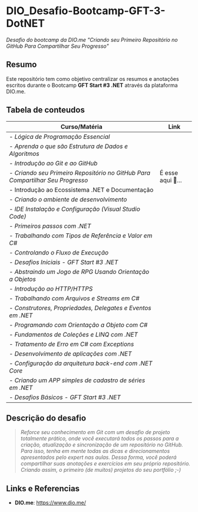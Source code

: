 # DIO_Desafio-Bootcamp-GFT-3-DotNET
*Desafio do bootcamp da DIO.me "Criando seu Primeiro Repositório no GitHub Para Compartilhar Seu Progresso"*

## Resumo

Este repositório tem como objetivo centralizar os resumos e anotações escritos durante o Bootcamp **GFT Start #3 .NET** através da plataforma DIO.me.



## Tabela de conteudos

| Curso/Matéria                                                | Link             |
| ------------------------------------------------------------ | ---------------- |
| *- Lógica de Programação Essencial*                          |                  |
| *- Aprenda o que são Estrutura de Dados e Algoritmos*        |                  |
| *- Introdução ao Git e ao GitHub*                            |                  |
| *- Criando seu Primeiro Repositório no GitHub Para Compartilhar Seu Progresso* | É esse aqui 🙂... |
| - Introdução ao Ecossistema .NET e Documentação              |                  |
| *- Criando o ambiente de desenvolvimento*                    |                  |
| *- IDE Instalação e Configuração (Visual Studio Code)*       |                  |
| *- Primeiros passos com .NET*                                |                  |
| *- Trabalhando com Tipos de Referência e Valor em C#*        |                  |
| *- Controlando o Fluxo de Execução*                          |                  |
| *- Desafios Iniciais - GFT Start #3 .NET*                    |                  |
| *- Abstraindo um Jogo de RPG Usando Orientação a Objetos*    |                  |
| *- Introdução ao HTTP/HTTPS*                                 |                  |
| *- Trabalhando com Arquivos e Streams em C#*                 |                  |
| *- Construtores, Propriedades, Delegates e Eventos em .NET*  |                  |
| *- Programando com Orientação a Objeto com C#*               |                  |
| *- Fundamentos de Coleções e LINQ com .NET*                  |                  |
| *- Tratamento de Erro em C# com Exceptions*                  |                  |
| *- Desenvolvimento de aplicações com .NET*                   |                  |
| *- Configuração da arquitetura back-end com .NET Core*       |                  |
| *- Criando um APP simples de cadastro de séries em .NET*     |                  |
| *- Desafios Básicos - GFT Start #3 .NET*                     |                  |



## Descrição do desafio
> *Reforce seu conhecimento em Git com um desafio de projeto totalmente prático, onde você executará todos os passos para a criação, atualização e sincronização de um repositório no GitHub. Para isso, tenha em mente todas as dicas e direcionamentos apresentados pelo expert nas aulas. Dessa forma, você poderá compartilhar suas anotações e exercícios em seu próprio repositório. Criando assim, o primeiro (de muitos) projetos do seu portfólio ;-)*



## Links e Referencias

- **DIO.me**: https://www.dio.me/
